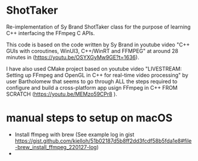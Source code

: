 # ShotTaker
Re-implementation of Sy Brand ShotTaker class for the purpose of learning C++ interfacing the FFmpeg C APIs.

This code is based on the code written by Sy Brand in youtube video "C++ GUIs with coroutines, WinUI3, C++/WinRT and FFMPEG" at around 28 minutes in (https://youtu.be/OSYXGyMw9GE?t=1636).

I have also used CMake project based on  youtube video "LIVESTREAM: Setting up FFmpeg and OpenGL in C++ for real-time video processing" by user Bartholomew that seems to go through ALL the steps required to configure and build a cross-platform app usign FFmpeg in C++ FROM SCRATCH (https://youtu.be/MEMzo59CPr8 ).

# manual steps to setup on macOS

* Install ffmpeg with brew (See example log in gist https://gist.github.com/kjelloh/51b02187d5b8ff2dd3fcdf58b5fda1e8#file-brew_install_ffmpeg_220127-log)
* 




